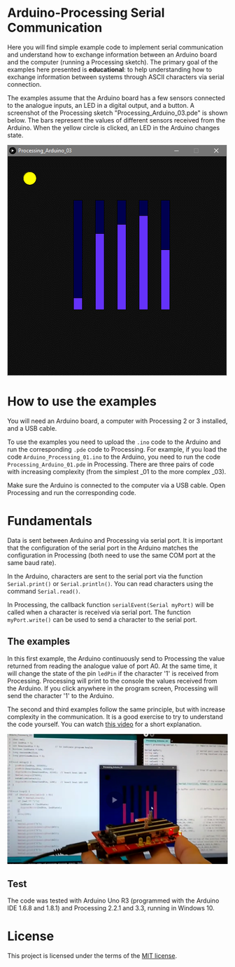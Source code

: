 # Arduino-Processing Serial Communication
Here you will find simple example code to implement serial communication and understand how to exchange information between an Arduino board and the computer (running a Processing sketch). The primary goal of the examples here presented is **educational**: to help understanding how to exchange information between systems through ASCII characters via serial connection.

The examples assume that the Arduino board has a few sensors connected to the analogue inputs, an LED in a digital output, and a button. A screenshot of the Processing sketch "Processing_Arduino_03.pde" is shown below. The bars represent the values of different sensors received from the Arduino. When the yellow circle is clicked, an LED in the Arduino changes state. 

![Processing screenshot](/Picture1.png)

# How to use the examples

You will need an Arduino board, a computer with Processing 2 or 3 installed, and a USB cable.

To use the examples you need to upload the `.ino` code to the Arduino and run the corresponding `.pde` code to Processing. For example, if you load the code `Arduino_Processing_01.ino` to the Arduino, you need to run the code `Processing_Arduino_01.pde` in Processing. There are three pairs of code with increasing complexity (from the simplest _01 to the more complex _03).

Make sure the Arduino is connected to the computer via a USB cable. Open Processing and run the corresponding code. 

# Fundamentals
Data is sent between Arduino and Processing via serial port. It is important that the configuration of the serial port in the Arduino matches the configuration in Processing (both need to use the same COM port at the same baud rate). 

In the Arduino, characters are sent to the serial port via the function `Serial.print()` or `Serial.println()`. You can read characters using the command `Serial.read()`. 

In Processing, the callback function `serialEvent(Serial myPort)` will be called when a character is received via serial port. The function `myPort.write()` can be used to send a character to the serial port. 

## The examples
In this first example, the Arduino continuously send to Processing the value returned from reading the analogue value of port A0. At the same time, it will change the state of the pin `ledPin` if the character '1' is received from Processing.
Processing will print to the console the values received from the Arduino. If you click anywhere in the program screen, Processing will send the character '1' to the Arduino. 

The second and third examples follow the same principle, but with increase complexity in the communication. It is a good exercise to try to understand the code yourself. You can watch [this video](https://youtu.be/IawITwewga8) for a short explanation.

[![Video_sceenshot.png](Video_sceenshot.png)](https://youtu.be/IawITwewga8)

## Test
The code was tested with Arduino Uno R3 (programmed with the Arduino IDE 1.6.8 and 1.8.1) and Processing 2.2.1 and 3.3, running in Windows 10. 

# License
This project is licensed under the terms of the [MIT license](https://github.com/felipenmartins/Arduino-Processing-Serial-Communication/blob/master/LICENSE).
